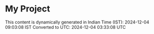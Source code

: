 # My Project

This content is dynamically generated in Indian Time (IST): 2024-12-04 09:03:08 IST
Converted to UTC: 2024-12-04 03:33:08 UTC
